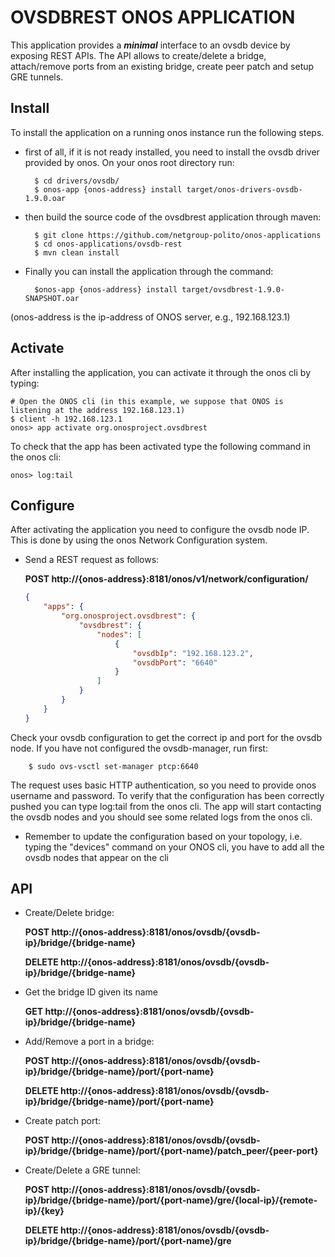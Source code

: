 # OVSDBREST ONOS APPLICATION

This application provides a ***minimal*** interface to an ovsdb device by exposing REST APIs.
The API allows to create/delete a bridge, attach/remove ports from an existing bridge, create peer patch and setup GRE tunnels.

## Install
To install the application on a running onos instance run the following steps.

- first of all, if it is not ready installed, you need to install the ovsdb driver provided by onos. On your onos root directory run:

        $ cd drivers/ovsdb/
        $ onos-app {onos-address} install target/onos-drivers-ovsdb-1.9.0.oar

- then build the source code of the ovsdbrest application through maven:

        $ git clone https://github.com/netgroup-polito/onos-applications
        $ cd onos-applications/ovsdb-rest
        $ mvn clean install

- Finally you can install the application through the command:

        $onos-app {onos-address} install target/ovsdbrest-1.9.0-SNAPSHOT.oar

(onos-address is the ip-address of ONOS server, e.g., 192.168.123.1)


## Activate
After installing the application, you can activate it through the onos cli by typing:

    # Open the ONOS cli (in this example, we suppose that ONOS is listening at the address 192.168.123.1)
    $ client -h 192.168.123.1
    onos> app activate org.onosproject.ovsdbrest

To check that the app has been activated type the following command in the onos cli:

    onos> log:tail

## Configure
After activating the application you need to configure the ovsdb node IP. This is done by using the onos Network Configuration system.

- Send a REST request as follows:

    **POST http://{onos-address}:8181/onos/v1/network/configuration/**

    ```json
    {
    	"apps": {
    		"org.onosproject.ovsdbrest": {
    			"ovsdbrest": {
    				"nodes": [
    					{
    						"ovsdbIp": "192.168.123.2",
    						"ovsdbPort": "6640"
    					}
    				]
    			}
    		}
    	}
    }
  ```

Check your ovsdb configuration to get the correct ip and port for the ovsdb node. If you have not configured the ovsdb-manager, run first:

        $ sudo ovs-vsctl set-manager ptcp:6640

The request uses basic HTTP authentication, so you need to provide onos username and password.
To verify that the configuration has been correctly pushed you can type log:tail from the onos cli.
The app will start contacting the ovsdb nodes and you should see some related logs from the onos cli.
* Remember to update the configuration based on your topology, i.e. typing the "devices" command on your ONOS cli, you have to add all the ovsdb nodes that appear on the cli


## API

- Create/Delete bridge:

    **POST http://{onos-address}:8181/onos/ovsdb/{ovsdb-ip}/bridge/{bridge-name}**

    **DELETE http://{onos-address}:8181/onos/ovsdb/{ovsdb-ip}/bridge/{bridge-name}**
    
 - Get the bridge ID given its name
    
    **GET http://{onos-address}:8181/onos/ovsdb/{ovsdb-ip}/bridge/{bridge-name}**

- Add/Remove a port in a bridge:

    **POST http://{onos-address}:8181/onos/ovsdb/{ovsdb-ip}/bridge/{bridge-name}/port/{port-name}**

    **DELETE http://{onos-address}:8181/onos/ovsdb/{ovsdb-ip}/bridge/{bridge-name}/port/{port-name}**

- Create patch port:

    **POST http://{onos-address}:8181/onos/ovsdb/{ovsdb-ip}/bridge/{bridge-name}/port/{port-name}/patch_peer/{peer-port}**

- Create/Delete a GRE tunnel:

    **POST http://{onos-address}:8181/onos/ovsdb/{ovsdb-ip}/bridge/{bridge-name}/port/{port-name}/gre/{local-ip}/{remote-ip}/{key}**

    **DELETE http://{onos-address}:8181/onos/ovsdb/{ovsdb-ip}/bridge/{bridge-name}/port/{port-name}/gre**
